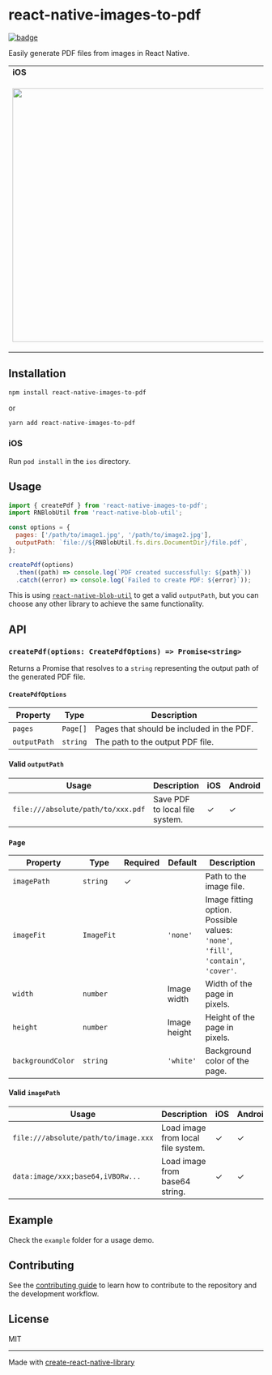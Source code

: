 # react-native-images-to-pdf

[![badge](https://img.shields.io/npm/v/react-native-images-to-pdf.svg?style=flat-square)](https://www.npmjs.com/package/react-native-images-to-pdf)

Easily generate PDF files from images in React Native.

<table>
  <tr><td><strong>iOS</strong></td><td><strong>Android</strong></td></tr>
  <tr>
    <td><p align="center"><img src="/docs/example-ios.gif" height="500"></p></td>
    <td><p align="center"><img src="/docs/example-android.gif" height="500"></p></td>
  </tr>
</table>

## Installation

```sh
npm install react-native-images-to-pdf
```

or

```sh
yarn add react-native-images-to-pdf
```

### iOS

Run `pod install` in the `ios` directory.

## Usage

```javascript
import { createPdf } from 'react-native-images-to-pdf';
import RNBlobUtil from 'react-native-blob-util';

const options = {
  pages: ['/path/to/image1.jpg', '/path/to/image2.jpg'],
  outputPath: `file://${RNBlobUtil.fs.dirs.DocumentDir}/file.pdf`,
};

createPdf(options)
  .then((path) => console.log(`PDF created successfully: ${path}`))
  .catch((error) => console.log(`Failed to create PDF: ${error}`));
```

This is using [`react-native-blob-util`](https://github.com/RonRadtke/react-native-blob-util) to get a valid `outputPath`, but you can choose any other library to achieve the same functionality.

## API

### `createPdf(options: CreatePdfOptions) => Promise<string>`

Returns a Promise that resolves to a `string` representing the output path of the generated PDF file.

#### `CreatePdfOptions`

| Property     | Type                    | Description                               |
| ------------ | ----------------------- | ----------------------------------------- |
| `pages`      | `Page[]`                | Pages that should be included in the PDF. |
| `outputPath` | `string`                | The path to the output PDF file.          |

#### Valid `outputPath`

| Usage                              | Description                    | iOS | Android |
| ---------------------------------- | ------------------------------ | --- | ------- |
| `file:///absolute/path/to/xxx.pdf` | Save PDF to local file system. | ✓   | ✓       |

### `Page`

| Property          | Type       | Required | Default      | Description                                                                        |
| ----------------- | ---------- | -------- | ------------ | ---------------------------------------------------------------------------------- |
| `imagePath`       | `string`   | ✓        |              | Path to the image file.                                                            |
| `imageFit`        | `ImageFit` |          | `'none'`     | Image fitting option. Possible values: `'none'`, `'fill'`, `'contain'`, `'cover'`. |
| `width`           | `number`   |          | Image width  | Width of the page in pixels.                                                       |
| `height`          | `number`   |          | Image height | Height of the page in pixels.                                                      |
| `backgroundColor` | `string`   |          | `'white'`    | Background color of the page.                                                      |

#### Valid `imagePath`

| Usage                                | Description                        | iOS | Android |
| ------------------------------------ | ---------------------------------- | --- | ------- |
| `file:///absolute/path/to/image.xxx` | Load image from local file system. | ✓   | ✓       |
| `data:image/xxx;base64,iVBORw...`    | Load image from base64 string.     | ✓   | ✓       |

## Example

Check the `example` folder for a usage demo.

## Contributing

See the [contributing guide](CONTRIBUTING.md) to learn how to contribute to the repository and the development workflow.

## License

MIT

---

Made with [create-react-native-library](https://github.com/callstack/react-native-builder-bob)
